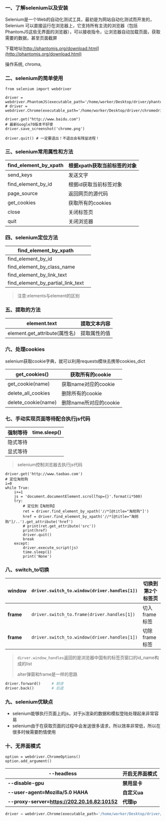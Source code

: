 ### 一、了解selenium以及安装

Selenium是一个Web的自动化测试工具，最初是为网站自动化测试而开发的，Selenium 可以直接运行在浏览器上，它支持所有主流的浏览器（包括PhantomJS这些无界面的浏览器），可以接收指令，让浏览器自动加载页面，获取需要的数据，甚至页面截屏

下载地址[http://phantomjs.org/download.html](http://phantomjs.org/download.html)

操作系统, chroma, 

### 二、selenium的简单使用

```
from selenium import webdriver

driver = webdriver.PhantomJS(executable_path='/home/worker/Desktop/driver/phantomjs')
# driver = webdriver.Chrome(executable_path='/home/worker/Desktop/driver/chromedriver')

driver.get("http://www.baidu.com")
# 最新Google70版本不好使
driver.save_screenshot('chrome.png')

driver.quit() # 一定要退出！不退出会有残留进程！
```



### 三、selenium常用属性和方法

| find_element_by_xpath | 根据xpath获取当前标签的对象 |
| --------------------- | ---------------- |
| send_keys             | 发送文字             |
| find_element_by_id    | 根据id获取当前标签对象     |
| page_source           | 返回网页的源代码         |
| get_cookies           | 获取所有的cookies     |
| close                 | 关闭标签页            |
| quit                  | 关闭浏览器            |

### 四、selenium定位方法

| find_element_by_xpath             |      |
| --------------------------------- | ---- |
| find_element_by_id                |      |
| find_element_by_class_name        |      |
| find_element_by_link_text         |      |
| find_element_by_partial_link_text |      |

> 注意:elements与element的区别

### 五、提取的方法

| element.text               | 提取文本内容 |
| -------------------------- | ------ |
| element.get_attribute(属性名) | 提取属性的值 |

### 六、处理cookies

selenium获取cookie字典，就可以利用requests模块去携带cookies_dict

| get_cookies()       | 获取所有的cookie      |
| ------------------- | ---------------- |
| get_cookie(name)    | 获取name对应的cookie  |
| delete_all_cookies  | 删除所有的cookie      |
| delete_cookie(name) | 删除name所对应的cookie |

### 七、手动实现页面等待配合执行js代码

| 强制等待 | time.sleep() |
| ---- | ------------ |
| 隐式等待 |              |
| 显式等待 |              |

> selenium控制浏览器去执行js代码

```
driver.get('http://www.taobao.com')
# 定位淘抢购
i=0
while True:
    i+=1
    js = 'document.documentElement.scrollTop={}'.format(i*500)
    try:
        # 定位到【淘抢购】
        ret = driver.find_element_by_xpath('//*[@title="淘抢购"]')
        href = driver.find_element_by_xpath('//*[@title="淘抢购"]/..').get_attribute('href')
        # print(ret.get_attribute('src'))
        print(href)
        driver.quit()
        break
    except:
        driver.execute_script(js)
        time.sleep(1)
        print('None')
```



### 八、switch_to切换

| **window** | `driver.switch_to.window(driver.handles[1])` | 切换到第2个标签页 |
| ---------- | ---------------------------------------- | --------- |
| **frame**  | `driver.switch_to.frame(driver.handles[1])` | 切入frame标签 |
| **frame**  | `driver.switch_to.window(driver.handles[1])` | 切除frame标签 |

> `dirver.window_handles`返回的是浏览器中国有的标签页窗口的id_name构成的list
>
> alter弹窗和frame是一样的思路

```python
driver.forward()     # 前进
driver.back()        # 后退
```

### **九、selenium优缺点**

- selenium能够执行页面上的js，对于js渲染的数据和模拟登陆处理起来非常容易
- selenium由于在获取页面的过程中会发送很多请求，所以效率非常低，所以在很多时候需要酌情使用

### **十、无界面模式**

```
option = webdriver.ChromeOptions()
option.add_argument()
```

| --headless                               | 开启无界面模式   |
| ---------------------------------------- | --------- |
| **--disable-gpu**                        | **禁用显卡**  |
| **--user-agent=Mozilla/5.0 HAHA**        | **自定义ua** |
| **--proxy-server=https://202.20.16.82:10152** | **代理ip**  |

```python
driver = webdriver.Chrome(executable_path='/home/worker/Desktop/driver/chromedriver',chrome_options=option)
```

